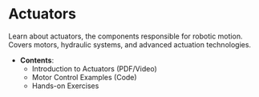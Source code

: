 # Actuators

Learn about actuators, the components responsible for robotic motion. Covers motors, hydraulic systems, and advanced actuation technologies.

- **Contents**:
  - Introduction to Actuators (PDF/Video)
  - Motor Control Examples (Code)
  - Hands-on Exercises
